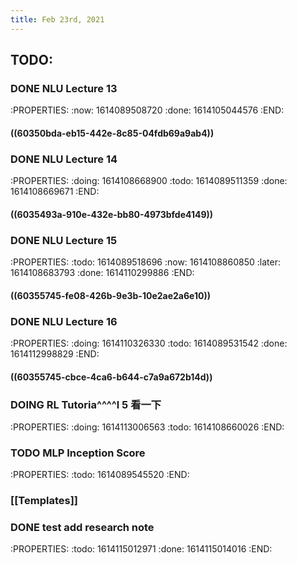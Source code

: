```yaml
---
title: Feb 23rd, 2021
---
```


## TODO:
### DONE NLU Lecture 13
:PROPERTIES:
:now: 1614089508720
:done: 1614105044576
:END:
#### ((60350bda-eb15-442e-8c85-04fdb69a9ab4))
### DONE NLU Lecture 14
:PROPERTIES:
:doing: 1614108668900
:todo: 1614089511359
:done: 1614108669671
:END:
#### ((6035493a-910e-432e-bb80-4973bfde4149))
### DONE NLU Lecture 15
:PROPERTIES:
:todo: 1614089518696
:now: 1614108860850
:later: 1614108683793
:done: 1614110299886
:END:
#### ((60355745-fe08-426b-9e3b-10e2ae2a6e10))
### DONE NLU Lecture 16
:PROPERTIES:
:doing: 1614110326330
:todo: 1614089531542
:done: 1614112998829
:END:
#### ((60355745-cbce-4ca6-b644-c7a9a672b14d))
### DOING RL Tutoria^^^^l 5 看一下
:PROPERTIES:
:doing: 1614113006563
:todo: 1614108660026
:END:
### TODO MLP Inception Score
:PROPERTIES:
:todo: 1614089545520
:END:
### [[Templates]]
### DONE test add research note
:PROPERTIES:
:todo: 1614115012971
:done: 1614115014016
:END:
